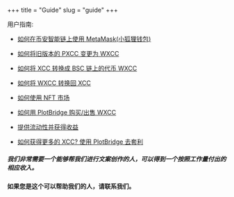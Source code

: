 +++
title = "Guide"
slug = "guide"
+++

用户指南:

- [如何在币安智能链上使用 MetaMask(小狐狸钱包)](/zh-cn/guidesub/guidesub/)

- [如何将旧版本的 PXCC 变更为 WXCC](/zh-cn/guidesub/upgradecoin/)

- [如何将 XCC 转换成 BSC 链上的代币 WXCC](/zh-cn/guidesub/towxcc/)

- [如何将 WXCC 转换回 XCC](/zh-cn/guidesub/toxcc/)

- [如何使用 NFT 市场](/zh-cn/guidesub/marketguide/)

- [如何用 PlotBridge 购买/出售 WXCC](/zh-cn/guidesub/pboperation/)

- [提供流动性并获得收益](/zh-cn/guidesub/providelp/)

- [如何获得更多的 XCC? 使用 PlotBridge 去套利](/zh-cn/guidesub/getmore/)

  



##### 我们非常需要一个能够帮我们进行文案创作的人，可以得到一个按照工作量付出的相应收入。

#### 如果您是这个可以帮助我们的人，请联系我们。
